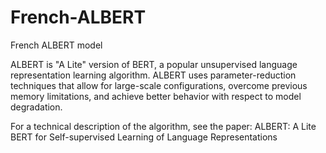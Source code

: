 # French-ALBERT
French ALBERT model

ALBERT is "A Lite" version of BERT, a popular unsupervised language representation learning algorithm. ALBERT uses parameter-reduction techniques that allow for large-scale configurations, overcome previous memory limitations, and achieve better behavior with respect to model degradation.

For a technical description of the algorithm, see the paper: 
ALBERT: A Lite BERT for Self-supervised Learning of Language Representations
